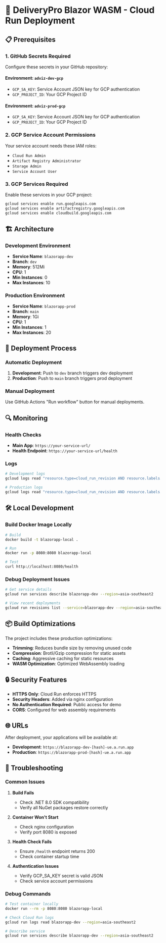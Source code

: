 # 🚀 DeliveryPro Blazor WASM - Cloud Run Deployment

## 📋 Prerequisites

### 1. GitHub Secrets Required
Configure these secrets in your GitHub repository:

#### Environment: `adviz-dev-gcp`
- `GCP_SA_KEY`: Service Account JSON key for GCP authentication
- `GCP_PROJECT_ID`: Your GCP Project ID

#### Environment: `adviz-prod-gcp` 
- `GCP_SA_KEY`: Service Account JSON key for GCP authentication
- `GCP_PROJECT_ID`: Your GCP Project ID

### 2. GCP Service Account Permissions
Your service account needs these IAM roles:
- `Cloud Run Admin`
- `Artifact Registry Administrator`
- `Storage Admin`
- `Service Account User`

### 3. GCP Services Required
Enable these services in your GCP project:
```bash
gcloud services enable run.googleapis.com
gcloud services enable artifactregistry.googleapis.com
gcloud services enable cloudbuild.googleapis.com
```

## 🏗️ Architecture

### Development Environment
- **Service Name**: `blazorapp-dev`
- **Branch**: `dev`
- **Memory**: 512Mi
- **CPU**: 1
- **Min Instances**: 0
- **Max Instances**: 10

### Production Environment
- **Service Name**: `blazorapp-prod`
- **Branch**: `main`
- **Memory**: 1Gi
- **CPU**: 1
- **Min Instances**: 1
- **Max Instances**: 20

## 🚀 Deployment Process

### Automatic Deployment
1. **Development**: Push to `dev` branch triggers dev deployment
2. **Production**: Push to `main` branch triggers prod deployment

### Manual Deployment
Use GitHub Actions "Run workflow" button for manual deployments.

## 🔍 Monitoring

### Health Checks
- **Main App**: `https://your-service-url/`
- **Health Endpoint**: `https://your-service-url/health`

### Logs
```bash
# Development logs
gcloud logs read "resource.type=cloud_run_revision AND resource.labels.service_name=blazorapp-dev" --limit 50

# Production logs
gcloud logs read "resource.type=cloud_run_revision AND resource.labels.service_name=blazorapp-prod" --limit 50
```

## 🛠️ Local Development

### Build Docker Image Locally
```bash
# Build
docker build -t blazorapp-local .

# Run
docker run -p 8080:8080 blazorapp-local

# Test
curl http://localhost:8080/health
```

### Debug Deployment Issues
```bash
# Get service details
gcloud run services describe blazorapp-dev --region=asia-southeast2

# View recent deployments
gcloud run revisions list --service=blazorapp-dev --region=asia-southeast2
```

## 📦 Build Optimizations

The project includes these production optimizations:
- **Trimming**: Reduces bundle size by removing unused code
- **Compression**: Brotli/Gzip compression for static assets
- **Caching**: Aggressive caching for static resources
- **WASM Optimization**: Optimized WebAssembly loading

## 🔒 Security Features

- **HTTPS Only**: Cloud Run enforces HTTPS
- **Security Headers**: Added via nginx configuration
- **No Authentication Required**: Public access for demo
- **CORS**: Configured for web assembly requirements

## 🌐 URLs

After deployment, your applications will be available at:
- **Development**: `https://blazorapp-dev-[hash]-ue.a.run.app`
- **Production**: `https://blazorapp-prod-[hash]-ue.a.run.app`

## 🚨 Troubleshooting

### Common Issues

1. **Build Fails**
   - Check .NET 8.0 SDK compatibility
   - Verify all NuGet packages restore correctly

2. **Container Won't Start**
   - Check nginx configuration
   - Verify port 8080 is exposed

3. **Health Check Fails**
   - Ensure `/health` endpoint returns 200
   - Check container startup time

4. **Authentication Issues**
   - Verify GCP_SA_KEY secret is valid JSON
   - Check service account permissions

### Debug Commands
```bash
# Test container locally
docker run --rm -p 8080:8080 blazorapp-local

# Check Cloud Run logs
gcloud run logs read blazorapp-dev --region=asia-southeast2

# Describe service
gcloud run services describe blazorapp-dev --region=asia-southeast2
```